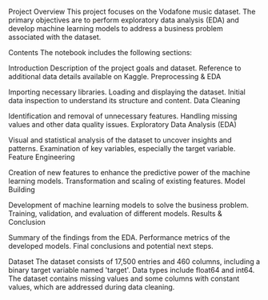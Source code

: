 Project Overview
This project focuses on the Vodafone music dataset. The primary objectives are to perform exploratory data analysis (EDA) and develop machine learning models to address a business problem associated with the dataset.

Contents
The notebook includes the following sections:

Introduction
Description of the project goals and dataset.
Reference to additional data details available on Kaggle.
Preprocessing & EDA

Importing necessary libraries.
Loading and displaying the dataset.
Initial data inspection to understand its structure and content.
Data Cleaning

Identification and removal of unnecessary features.
Handling missing values and other data quality issues.
Exploratory Data Analysis (EDA)

Visual and statistical analysis of the dataset to uncover insights and patterns.
Examination of key variables, especially the target variable.
Feature Engineering

Creation of new features to enhance the predictive power of the machine learning models.
Transformation and scaling of existing features.
Model Building

Development of machine learning models to solve the business problem.
Training, validation, and evaluation of different models.
Results & Conclusion

Summary of the findings from the EDA.
Performance metrics of the developed models.
Final conclusions and potential next steps.

Dataset
The dataset consists of 17,500 entries and 460 columns, including a binary target variable named 'target'.
Data types include float64 and int64.
The dataset contains missing values and some columns with constant values, which are addressed during data cleaning.
